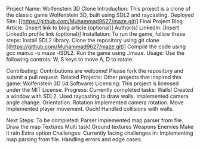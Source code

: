 Project Name: Wolfenstein 3D Clone
Introduction:
This project is a clone of the classic game Wolfenstein 3D, built using SDL2 and raycasting.
Deployed Site: [(https://github.com/Muhammad9627/maze.git)]
Final Project Blog Article: [Insert link to blog article (optional)]
Author(s) LinkedIn: [Insert LinkedIn profile link (optional)]
Installation:
  To run the game, follow these steps:
    Install SDL2 library.
    Clone the repository using git clone [(https://github.com/Muhammad9627/maze.git)]
    Compile the code using gcc main.c -o maze -lSDL2.
    Run the game using ./maze.
Usage:
Use the following controls:
W, S keys to move A, D to rotate.

Contributing:
Contributions are welcome! Please fork the repository and submit a pull request.
Related Projects:
Other projects that inspired this game:
Wolfenstein 3D (id Software)
Licensing:
This project is licensed under the MIT License.
Progress:
  Currently completed tasks:
    Walls!
    Created a window with SDL2.
    Used raycasting to draw walls.
    Implemented camera angle change.
    Orientation.
  Rotation
Implemented camera rotation.
Move
Implemented player movement.
Ouch!
Handled collisions with walls.

Next Steps:
To be completed:
  Parser
  Implemented map parser from file.
  Draw the map
  Textures
  Multi task!
  Ground textures
  Weapons
  Enemies
  Make it rain
  Extra option
Challenges:
  Currently facing challenges in:
  Implementing map parsing from file.
  Handling errors and edge cases.
